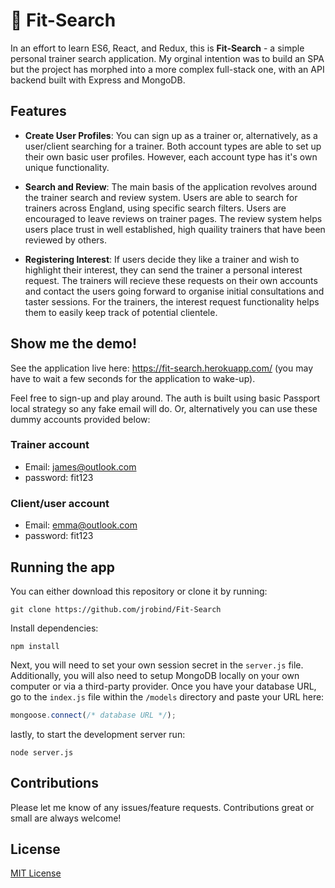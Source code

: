 # :muscle: Fit-Search

In an effort to learn ES6, React, and Redux, this is __Fit-Search__ - a simple personal trainer search application. My orginal intention was to build an SPA but the project has morphed into a more complex full-stack one, with an API backend built with Express and MongoDB.

## Features

* __Create User Profiles__: You can sign up as a trainer or, alternatively, as a user/client searching for a trainer. Both account types are able to set up their own basic user profiles. However, each account type has it's own unique functionality. 

* __Search and Review__: The main basis of the application revolves around the trainer search and review system. Users are able to search for trainers across England, using specific search filters. Users are encouraged to leave reviews on trainer pages. The review system helps users place trust in well established, high quaility trainers that have been reviewed by others. 

* __Registering Interest__: If users decide they like a trainer and wish to highlight their interest, they can send the trainer a personal interest request. The trainers will recieve these requests on their own accounts and contact the users going forward to organise initial consultations and taster sessions. For the trainers, the interest request functionality helps them to easily keep track of potential clientele.  

## Show me the demo!

See the application live here: https://fit-search.herokuapp.com/ (you may have to wait a few seconds for the application to wake-up).

Feel free to sign-up and play around. The auth is built using basic Passport local strategy so any fake email will do. Or, alternatively you can use these dummy accounts provided below:

### Trainer account

* Email: james@outlook.com
* password: fit123

### Client/user account

* Email: emma@outlook.com
* password: fit123

## Running the app

You can either download this repository or clone it by running:

```
git clone https://github.com/jrobind/Fit-Search
```

Install dependencies:

```
npm install
```

Next, you will need to set your own session secret in the `server.js` file. Additionally, you will also need to setup MongoDB locally on your own computer or via a third-party provider. Once you have your database URL, go to the `index.js` file within the `/models` directory and paste your URL here:

```js
mongoose.connect(/* database URL */);
```     

lastly, to start the development server run:

```
node server.js
```

## Contributions

Please let me know of any issues/feature requests. Contributions great or small are always welcome!

## License

[MIT License](https://opensource.org/licenses/MIT)